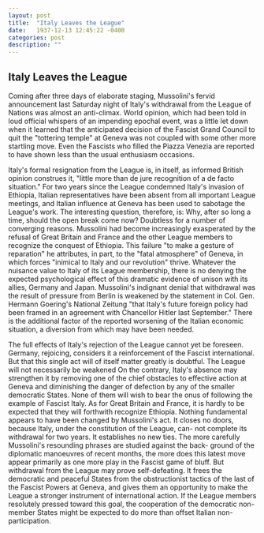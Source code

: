 ```yaml
---
layout: post
title:  "Italy Leaves the League"
date:   1937-12-13 12:45:22 -0400
categories: post
description: ""
---
```


## Italy Leaves the League

Coming after three days of elaborate staging, Mussolini's fervid announcement last Saturday night of Italy's withdrawal from the League of Nations was almost an anti-climax. World opinion, which had been told in loud official whispers of an impending epochal event, was a little let down when it learned that the anticipated decision of the Fascist Grand Council to quit the "tottering temple" at Geneva was not coupled with some other more startling move. Even the Fascists who filled the Piazza Venezia are reported to have shown less than the usual enthusiasm occasions.

Italy's formal resignation from the League is, in itself, as informed British opinion construes it, "little more than de jure recognition of a de facto situation." For two years since the League condemned Italy's invasion of Ethiopia, Italian representatives have been absent from all important League meetings, and Italian influence at Geneva has been used to sabotage the League's work. The interesting question, therefore, is: Why, after so long a time, should the open break come now? Doubtless for a number of converging reasons. Mussolini had become increasingly exasperated by the refusal of Great Britain and France and the other League members to recognize the conquest of Ethiopia. This failure "to make a gesture of reparation" he attributes, in part, to the "fatal atmosphere" of Geneva, in which forces "inimical to Italy and our revolution" thrive. Whatever the nuisance value to Italy of its League membership, there is no denying the expected psychological effect of this dramatic evidence of unison with its allies, Germany and Japan. Mussolini's indignant denial that withdrawal was the result of pressure from Berlin is weakened by the statement in Col. Gen. Hermann Goering's National Zeitung "that Italy's future foreign policy had been framed in an agreement with Chancellor Hitler last September." There is the additional factor of the reported worsening of the Italian economic situation, a diversion from which may have been needed.

The full effects of Italy's rejection of the League cannot yet be foreseen. Germany, rejoicing, considers it a reinforcement of the Fascist international. But that this single act will of itself matter greatly is doubtful. The League will not necessarily be weakened On the contrary, Italy's absence may strengthen it by removing one of the chief obstacles to effective action at Geneva and diminishing the danger of defection by any of the smaller democratic States. None of them will wish to bear the onus of following the example of Fascist Italy. As for Great Britain and France, it is hardly to be expected that they will forthwith recognize Ethiopia. Nothing fundamental appears to have been changed by Mussolini's act. It closes no doors, because Italy, under the constitution of the League, can- not complete its withdrawal for two years. It establishes no new ties. The more carefully Mussolini's resounding phrases are studied against the back- ground of the diplomatic manoeuvres of recent months, the more does this latest move appear primarily as one more play in the Fascist game of bluff. But withdrawal from the League may prove self-defeating. It frees the democratic and peaceful States from the obstructionist tactics of the last of the Fascist Powers at Geneva, and gives them an opportunity to make the League a stronger instrument of international action. If the League members resolutely pressed toward this goal, the cooperation of the democratic non-member States might be expected to do more than offset Italian non-participation.